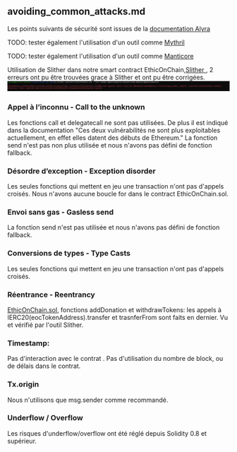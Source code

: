 ## avoiding_common_attacks.md

Les points suivants de sécurité sont issues de la [documentation Alyra](https://ecole.alyra.fr/mod/page/view.php?id=900)

TODO: tester également l'utilisation d'un outil comme [Mythril](https://github.com/ConsenSys/mythril)

TODO: tester également l'utilisation d'un outil comme [Manticore  ](https://github.com/trailofbits/manticore)

Utilisation de Slither dans notre smart contract EthicOnChain,[Slither ](https://github.com/crytic/slither),
2 erreurs ont pu être trouvées grace à Slither et ont pu être corrigées.
![Cover](./images/avoiding_common_attacks/Slither.JPG)


### Appel à l’inconnu - Call to the unknown

Les fonctions call et delegatecall ne sont pas utilisées. De plus il est indiqué dans la documentation "Ces deux vulnérabilités ne sont plus exploitables actuellement, en effet elles datent des débuts de Ethereum."
La fonction send n'est pas non plus utilisée et nous n'avons pas défini de fonction fallback.

### Désordre d’exception - Exception disorder

Les seules fonctions qui mettent en jeu une transaction n'ont pas d'appels croisés. Nous n'avons aucune boucle for dans le contract EthicOnChain.sol.

### Envoi sans gas - Gasless send

La fonction send n'est pas utilisée et nous n'avons pas défini de fonction fallback.

### Conversions de types - Type Casts

Les seules fonctions qui mettent en jeu une transaction n'ont pas d'appels croisés.

### Réentrance - Reentrancy 

[EthicOnChain.sol](contracts/EthicOnChain.sol), fonctions addDonation et withdrawTokens: les appels à IERC20(eocTokenAddress).transfer et trasnferFrom sont faits en dernier. Vu et vérifié par l'outil Slither.

### Timestamp:
Pas d'interaction avec le contrat . Pas d'utilisation du nombre de block, ou de délais dans le contrat.

### Tx.origin

Nous n'utilisons que msg.sender comme recommandé.

### Underflow / Overflow

Les risques d'underflow/overflow ont été réglé depuis Solidity 0.8 et supérieur.





